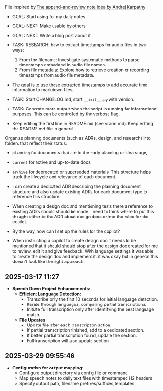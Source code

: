 File inspired by [The append-and-review note idea by Andrej Karpathy](https://karpathy.bearblog.dev/the-append-and-review-note/)

- GOAL: Start using for my daily notes

- GOAL: NEXT: Make usable by others

- GOAL: NEXT: Write a blog post about it

- TASK: RESEARCH: how to extract timestamps for audio files in two ways:
  1. From the filename: Investigate systematic methods to parse timestamps embedded in audio file names.
  2. From file metadata: Explore how to retrieve creation or recording timestamps from audio file metadata.
- The goal is to use these extracted timestamps to add accurate time information to markdown files.

- TASK: Start CHANGELOG.md, start `__init__.py` with version.

- TASK: Generate more output when the script is running for informational purposes. This can be controlled by the verbose flag. 

- Keep editing the first line in README.md (see vision.md). Keep editing the README.md file in general.

Organize planning documents (such as ADRs, design, and research) into folders that reflect their status: 
- `planning` for documents that are in the early planning or idea stage,
- `current` for active and up-to-date docs,
- `archive` for deprecated or superseded materials.
This structure helps track the lifecycle and relevance of each document.

- I can create a dedicated ADR describing the planning document structure and also update existing ADRs for each document type to reference this structure.

- When creating a design doc and mentioning tests there a reference to existing ADRs should should be made. I need to think where to put this thought either to the ADR about design docs or into the rules for the copilot. 

- By the way, how can I set up the rules for the copilot? 

- When instructing a copilot to create design doc it needs to be mentioned that it should should stop after the design doc created for me to review, edit it and give feedback. With language settings it was able to create the design doc and implement it. it was okay but in general this doesn't look like the right approach.

## 2025-03-17 11:27

- **Speech Down Project Enhancements:**
  - **Efficient Language Detection:**
    - Transcribe only the first 10 seconds for initial language detection.
    - Iterate through languages, comparing partial transcriptions.
    - Initiate full transcription only after identifying the best language match.
  - **File Updates**
    - Update file after each transcription action.
    - If partial transcription finished, add to a dedicated section.
    - If better partial transcription found, update the section.
    - Full transcription will also update section.

## 2025-03-29 09:55:46

- **Configuration for output mapping:**
  - Configure output directory via config file or command
  - Map speech notes to daily text files with timestamped H2 headers
  - Specify output path, filename prefixes/suffixes,templates
